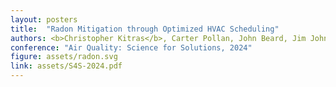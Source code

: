 ```yaml
---
layout: posters
title:  "Radon Mitigation through Optimized HVAC Scheduling"
authors: <b>Christopher Kitras</b>, Carter Pollan, John Beard, Jim Johnston, Philip Lundrigan
conference: "Air Quality: Science for Solutions, 2024"
figure: assets/radon.svg
link: assets/S4S-2024.pdf
---
```

